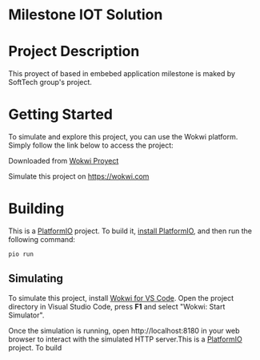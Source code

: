 # Milestone IOT Solution

# Project Description

This proyect of based in embebed application milestone is maked by SoftTech group's project.

# Getting Started

To simulate and explore this project, you can use the Wokwi platform. Simply follow the link below to access the project:

Downloaded from [Wokwi Proyect](https://wokwi.com/projects/378234930126673921)

Simulate this project on https://wokwi.com

# Building

This is a [PlatformIO](https://platformio.org) project. To build it, [install PlatformIO](https://docs.platformio.org/en/latest/core/installation/index.html), and then run the following command:

```
pio run
```

## Simulating

To simulate this project, install [Wokwi for VS Code](https://marketplace.visualstudio.com/items?itemName=wokwi.wokwi-vscode). Open the project directory in Visual Studio Code, press **F1** and select "Wokwi: Start Simulator".

Once the simulation is running, open http://localhost:8180 in your web browser to interact with the simulated HTTP server.This is a [PlatformIO](https://platformio.org) project. To build